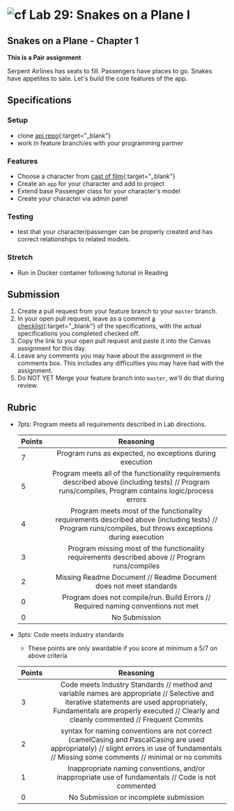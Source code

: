 # ![cf](http://i.imgur.com/7v5ASc8.png) Lab 29: Snakes on a Plane I

## Snakes on a Plane - Chapter 1

**This is a Pair  assignment**

<!-- short description of project -->
Serpent Airlines has seats to fill. Passengers have places to go. Snakes have appetites to sate. Let's build the core features of the app. 

## Specifications
<!-- Write a spefication for the features required in this lab assignment -->


### Setup
- clone [api repo](https://github.com/snakes-on-a-plane/api.git){:target="_blank"}
- work in feature branch/es with your programming partner

### Features
- Choose a character from [cast of film](https://m.imdb.com/title/tt0417148/fullcredits/cast){:target="_blank"}
- Create an `app` for your character and add to project
- Extend base Passenger class for your character's model
- Create your character via admin panel

### Testing
- test that your character/passenger can be properly created and has correct relationships to related models.

### Stretch
- Run in Docker container following tutorial in Reading

## Submission
1. Create a pull request from your feature branch to your `master` branch.
2. In your open pull request, leave as a comment [a checklist](https://github.com/blog/1825-task-lists-in-all-markdown-documents){:target="_blank"} of the specifications, with the actual specifications you completed checked off.
3. Copy the link to your open pull request and paste it into the Canvas assignment for this day.
4. Leave any comments you may have about the assignment in the comments box. This includes any difficulties you may have had with the assignment.
5. Do NOT YET Merge your feature branch into `master`, we'll do that during review.

## Rubric
- 7pts: Program meets all requirements described in Lab directions.

	Points  | Reasoning | 
	 ------------ | :-----------: | 
	7       | Program runs as expected, no exceptions during execution |
	5       | Program meets all of the  functionality requirements described above (including tests) // Program runs/compiles, Program contains logic/process errors|
	4       | Program meets most of the functionality requirements described above (including tests)  // Program runs/compiles, but throws exceptions during execution |
	3       | Program missing most of the functionality requirements described above // Program runs/compiles |
	2       | Missing Readme Document // Readme Document does not meet standards |
	0       | Program does not compile/run. Build Errors // Required naming conventions not met |
	0       | No Submission |

- 3pts: Code meets industry standards
	- These points are only awardable if you score at minimum a 5/7 on above criteria

	Points  | Reasoning | 
	 ------------ | :-----------: | 
	3       | Code meets Industry Standards // method and variable names are appropriate // Selective and iterative statements are used appropriately, Fundamentals are properly executed // Clearly and cleanly commented // Frequent Commits |
	2       | syntax for naming conventions are not correct (camelCasing and PascalCasing are used appropriately) // slight errors in use of fundamentals // Missing some comments // minimal or no commits |
	1       | Inappropriate naming conventions, and/or inappropriate use of fundamentals // Code is not commented  |
	0       | No Submission or incomplete submission |
